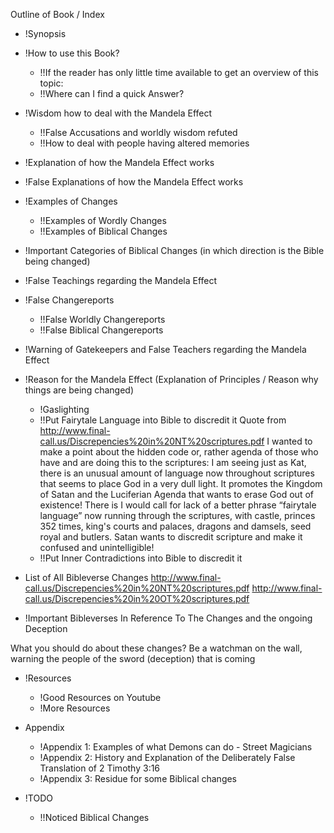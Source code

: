 Outline of Book / Index

- !Synopsis
- !How to use this Book?
  - !!If the reader has only little time available to get an overview of this topic:
  - !!Where can I find a quick Answer?
- !Wisdom how to deal with the Mandela Effect
  - !!False Accusations and worldly wisdom refuted
  - !!How to deal with people having altered memories


- !Explanation of how the Mandela Effect works
- !False Explanations of how the Mandela Effect works




- !Examples of Changes
  - !!Examples of Wordly Changes
  - !!Examples of Biblical Changes

- !Important Categories of Biblical Changes (in which direction is the Bible being changed)
- !False Teachings regarding the Mandela Effect
- !False Changereports
  - !!False Worldly Changereports
  - !!False Biblical Changereports
 
- !Warning of Gatekeepers and False Teachers regarding the Mandela Effect

- !Reason for the Mandela Effect (Explanation of Principles / Reason why things are being changed)
  - !Gaslighting
  - !!Put Fairytale Language into Bible to discredit it
Quote from http://www.final-call.us/Discrepencies%20in%20NT%20scriptures.pdf
I wanted to make a point about the hidden code or, rather agenda of those who have and are doing this to the scriptures: I am seeing just as Kat, there is an unusual amount of language now throughout scriptures that seems to place God in a very dull light. It promotes the Kingdom of Satan and the Luciferian Agenda that wants to erase God out of existence! There is I would call for lack of a better phrase “fairytale language” now running through the scriptures, with castle, princes 352 times, king's courts and palaces, dragons and damsels, seed royal and butlers. Satan wants to discredit scripture and make it confused and unintelligible! 
  - !!Put Inner Contradictions into Bible to discredit it

- List of All Bibleverse Changes
http://www.final-call.us/Discrepencies%20in%20NT%20scriptures.pdf
http://www.final-call.us/Discrepencies%20in%20OT%20scriptures.pdf

- !Important Bibleverses In Reference To The Changes and the ongoing Deception

What you should do about these changes?
Be a watchman on the wall, warning the people of the sword (deception) that is coming

- !Resources
  - !Good Resources on Youtube
  - !More Resources 

- Appendix
  - !Appendix 1: Examples of what Demons can do - Street Magicians
  - !Appendix 2: History and Explanation of the Deliberately False Translation of 2 Timothy 3:16
  - !Appendix 3: Residue for some Biblical changes

- !TODO
  - !!Noticed Biblical Changes



